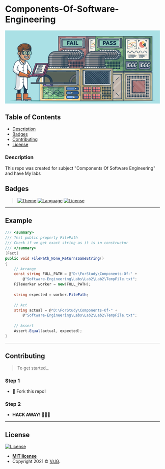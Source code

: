 # Components-Of-Software-Engineering

<p align="center">
  <img src="https://github.com/VsIG-official/Components-Of-Software-Engineering/blob/master/Images/test.png" data-canonical-src="https://github.com/VsIG-official/Components-Of-Software-Engineering/blob/master/Images/test.png" />
</p>

## Table of Contents

- [Description](#description)
- [Badges](#badges)
- [Contributing](#contributing)
- [License](#license)

### Description

This repo was created for subject "Components Of Software Engineering" and have My labs

## Badges

> [![Theme](https://img.shields.io/badge/Theme-Testing-blue?style=flat-square)](https://en.wikipedia.org/wiki/Software_testing)
> [![Language](https://img.shields.io/badge/Language-CSharp-purple?style=flat-square)](https://en.wikipedia.org/wiki/C_Sharp_(programming_language))
> [![License](http://img.shields.io/:License-MIT-blue.svg?style=flat-square)](http://badges.mit-license.org)

---

## Example

```csharp
/// <summary>
/// Test public property FilePath
/// Check if we get exact string as it is in constructor
/// </summary>
[Fact]
public void FilePath_None_ReturnsSameString()
{
	// Arrange
	const string FULL_PATH = @"D:\ForStudy\Components-Of-" +
		@"Software-Engineering\Labs\Lab2\Lab2\TempFile.txt";
	FileWorker worker = new(FULL_PATH);

	string expected = worker.FilePath;

	// Act
	string actual = @"D:\ForStudy\Components-Of-" +
		@"Software-Engineering\Labs\Lab2\Lab2\TempFile.txt";

	// Assert
	Assert.Equal(actual, expected);
}
```

---

## Contributing

> To get started...

### Step 1

- 🍴 Fork this repo!

### Step 2

- **HACK AWAY!** 🔨🔨🔨

---

## License

[![License](http://img.shields.io/:license-mit-blue.svg?style=flat-square)](http://badges.mit-license.org)

- **[MIT license](http://opensource.org/licenses/mit-license.php)**
- Copyright 2021 © <a href="https://github.com/VsIG-official" target="_blank">VsIG</a>.
